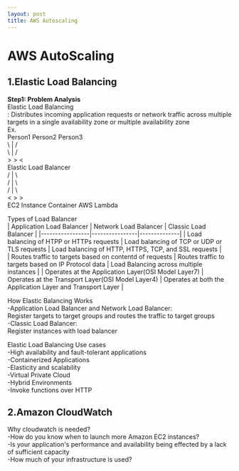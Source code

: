```yaml
---
layout: post
title: AWS Autoscaling 
---
```


# AWS AutoScaling # 

## 1.Elastic Load Balancing
**Step1: Problem Analysis**<br/>
Elastic Load Balancing <br/>
: Distributes incoming application requests or network traffic across multiple targets in a single availability zone or multiple availability zone <br/>
Ex. <br/>
Person1            Person2            Person3 <br/>
   \                 |                  / <br/>
    \                |                 / <br/>
     >               >                <  <br/>
            Elastic Load Balancer <br/>
            /        |       \   <br/>
           /         |         \ <br/>
          /          |           \ <br/>
         <           >            > <br/>
    EC2 Instance    Container    AWS Lambda <br/>

Types of Load Balancer <br/>
|    Application Load Balancer   |   Network Load Balancer    |   Classic Load Balancer  |
|-----------------|----------------|--------------|
|  Load balancing of HTPP or HTTPs requests    |  Load balancing of TCP or UDP or TLS requests   | Load balancing of HTTP, HTTPS, TCP, and SSL requests  |  
|  Routes traffic to targets based on contentd of requests  |  Routes traffic to targets based on IP Protocol data | Load Balancing across multiple instances |
|  Operates at the Application Layer(OSI Model Layer7)  |  Operates at the Transport Layer(OSI Model Layer4) | Operates at both the Application Layer and Transport Layer |

How Elastic Balancing Works <br/>
-Application Load Balancer and Network Load Balancer: <br/>
Register targets to target groups and routes the traffic to target groups <br/>
-Classic Load Balancer: <br/>
Register instances with load balancer <br/>

Elastic Load Balancing Use cases<br/>
-High availability and fault-tolerant applications<br/>
-Containerized Applications <br/>
-Elasticity and scalability <br/>
-Virtual Private Cloud <br/>
-Hybrid Environments <br/>
-Invoke functions over HTTP <br/>

## 2.Amazon CloudWatch <br/>
Why cloudwatch is needed? <br/>
-How do you know when to launch more Amazon EC2 instances? <br/>
-Is your application's performance and availability being effected by a lack of sufficient capacity <br/>
-How much of your infrastructure is used? 


